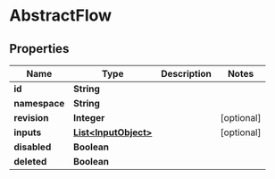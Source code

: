 

# AbstractFlow


## Properties

| Name | Type | Description | Notes |
|------------ | ------------- | ------------- | -------------|
|**id** | **String** |  |  |
|**namespace** | **String** |  |  |
|**revision** | **Integer** |  |  [optional] |
|**inputs** | [**List&lt;InputObject&gt;**](InputObject.md) |  |  [optional] |
|**disabled** | **Boolean** |  |  |
|**deleted** | **Boolean** |  |  |



